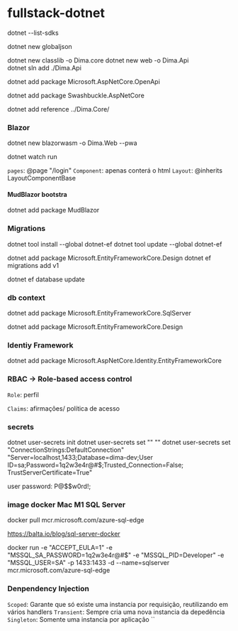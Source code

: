 # fullstack-dotnet
dotnet --list-sdks

dotnet new globaljson

dotnet new classlib -o Dima.core
dotnet new web -o Dima.Api     
dotnet sln add ./Dima.Api

dotnet add package Microsoft.AspNetCore.OpenApi

dotnet add package Swashbuckle.AspNetCore

dotnet add reference ../Dima.Core/

### Blazor
dotnet new blazorwasm -o Dima.Web --pwa

dotnet watch run


`pages`: @page "/login"
`Component`: apenas conterá o html
`Layout`: @inherits LayoutComponentBase

#### MudBlazor bootstra
dotnet add package MudBlazor


### Migrations
dotnet tool install --global dotnet-ef
dotnet tool update --global dotnet-ef


dotnet add package  Microsoft.EntityFrameworkCore.Design
dotnet ef migrations add v1

dotnet ef database update

### db context
dotnet add package Microsoft.EntityFrameworkCore.SqlServer

dotnet add package Microsoft.EntityFrameworkCore.Design

### Identiy Framework
dotnet add package Microsoft.AspNetCore.Identity.EntityFrameworkCore
    
### RBAC -> Role-based access control
`Role`: perfil

`Claims`: afirmações/ política de acesso

### secrets

dotnet user-secrets init
dotnet user-secrets set "" ""
dotnet user-secrets set "ConnectionStrings:DefaultConnection" "Server=localhost,1433;Database=dima-dev;User ID=sa;Password=1q2w3e4r@#$;Trusted_Connection=False; TrustServerCertificate=True"

user password: P@$$w0rd!;


### image docker Mac M1 SQL Server
docker pull mcr.microsoft.com/azure-sql-edge

https://balta.io/blog/sql-server-docker

docker run -e "ACCEPT_EULA=1" -e "MSSQL_SA_PASSWORD=1q2w3e4r@#$" -e "MSSQL_PID=Developer" -e "MSSQL_USER=SA" -p 1433:1433 -d --name=sqlserver mcr.microsoft.com/azure-sql-edge


### Denpendency Injection
`Scoped`: Garante que só existe uma instancia por requisição, reutilizando em vários handlers
`Transient`: Sempre cria uma nova instancia da depedência
`Singleton`: Somente uma instancia por aplicação
``
